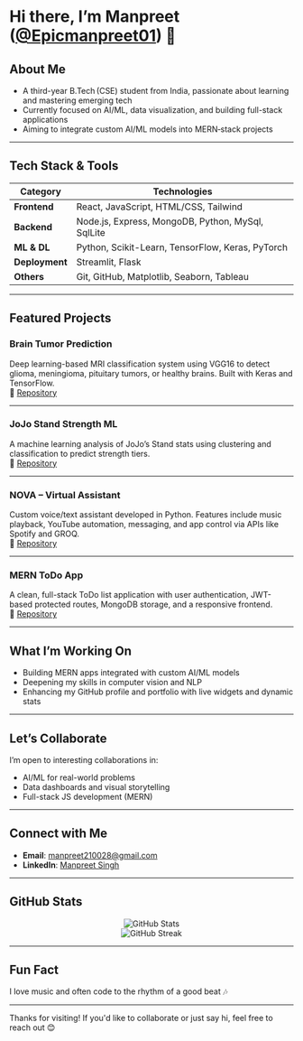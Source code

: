 # Hi there, I’m **Manpreet ([@Epicmanpreet01](https://github.com/Epicmanpreet01))** 👋

## About Me
-  A third-year B.Tech (CSE) student from India, passionate about learning and mastering emerging tech  
-  Currently focused on AI/ML, data visualization, and building full-stack applications  
-  Aiming to integrate custom AI/ML models into MERN‑stack projects

---

## Tech Stack & Tools

| Category           | Technologies                                       |
|--------------------|----------------------------------------------------|
| **Frontend**       | React, JavaScript, HTML/CSS, Tailwind              |
| **Backend**        | Node.js, Express, MongoDB, Python, MySql, SqlLite  |
| **ML & DL**        | Python, Scikit-Learn, TensorFlow, Keras, PyTorch   |
| **Deployment**     | Streamlit, Flask                                   |
| **Others**         | Git, GitHub, Matplotlib, Seaborn, Tableau          |

---

## Featured Projects

### Brain Tumor Prediction  
Deep learning-based MRI classification system using VGG16 to detect glioma, meningioma, pituitary tumors, or healthy brains. Built with Keras and TensorFlow.  
🔗 [Repository](https://github.com/Epicmanpreet01/brainTumorPrediction)

---

### JoJo Stand Strength ML  
A machine learning analysis of JoJo’s Stand stats using clustering and classification to predict strength tiers.  
🔗 [Repository](https://github.com/Epicmanpreet01/jojo-stand-ml)

---

### NOVA – Virtual Assistant  
Custom voice/text assistant developed in Python. Features include music playback, YouTube automation, messaging, and app control via APIs like Spotify and GROQ.  
🔗 [Repository](https://github.com/Epicmanpreet01/NOVA)

---

### MERN ToDo App  
A clean, full-stack ToDo list application with user authentication, JWT-based protected routes, MongoDB storage, and a responsive frontend.  
🔗 [Repository](https://github.com/Epicmanpreet01/mern-todo)

---

## What I’m Working On
- Building MERN apps integrated with custom AI/ML models  
- Deepening my skills in computer vision and NLP  
- Enhancing my GitHub profile and portfolio with live widgets and dynamic stats

---

## Let’s Collaborate
I’m open to interesting collaborations in:
- AI/ML for real-world problems  
- Data dashboards and visual storytelling  
- Full-stack JS development (MERN)

---

## Connect with Me
-  **Email**: manpreet210028@gmail.com  
-  **LinkedIn**: [Manpreet Singh](https://www.linkedin.com/in/manpreetsingh2100/)

---

## GitHub Stats  
<p align="center">
  <img src="https://github-readme-stats.vercel.app/api?username=Epicmanpreet01&theme=light&show_icons=true&include_all_commits=true&count_private=true" alt="GitHub Stats" />
  <br/>
  <img src="https://github-readme-streak-stats.herokuapp.com/?user=Epicmanpreet01&theme=light" alt="GitHub Streak" />
</p>

---

## Fun Fact
I love music and often code to the rhythm of a good beat 🎶

---

Thanks for visiting! If you'd like to collaborate or just say hi, feel free to reach out 😊
